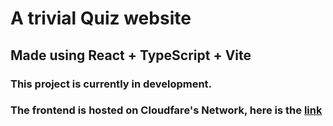 # A trivial Quiz website
## Made using React + TypeScript + Vite

### This project is currently in development.

### The frontend is hosted on Cloudfare's Network, here is the [link](quiz-webapp-typescript.pages.dev/)